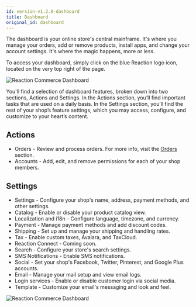 ```yaml
---
id: version-v1.2.0-dashboard
title: Dashboard
original_id: dashboard
---
```

    
The dashboard is your online store's central mainframe. It's where you manage your orders, add or remove products, install apps, and change your account settings. It's where the magic happens, more or less.

To access your dashboard, simply click on the blue Reaction logo icon, located on the very top right of the page.

![](/assets/admin-dashboard-panel-home.png "Reaction Commerce Dashboard")

You'll find a selection of dashboard features, broken down into two sections, Actions and Settings. In the Actions section, you’ll find important tasks that are used on a daily basis. In the Settings section, you’ll find the rest of your shop’s feature settings, which you may access, configure, and customize to your heart’s content.

## Actions

- Orders - Review and process orders. For more info, visit the [Orders](https://docs.reactioncommerce.com/reaction-docs/master/orders) section.
- Accounts - Add, edit, and remove permissions for each of your shop members.

## Settings
- Settings - Configure your shop's name, address, payment methods, and other settings.
- Catalog - Enable or disable your product catalog view.
- Localization and i18n - Configure language, timezone, and currency.
- Payment - Manage payment methods and add discount codes.
- Shipping - Set up and manage your shipping and handling rates.
- Tax - Enable custom taxes, Avalara, and TaxCloud.
- Reaction Connect - Coming soon.
- Search - Configure your store's search settings.
- SMS Notifications - Enable SMS notifications.
- Social - Set your shop's Facebook, Twitter, Pinterest, and Google Plus accounts.
- Email - Manage your mail setup and view email logs.
- Login services - Enable or disable customer login via social media.
- Template - Customize your email's messaging and look and feel.

![](/assets/admin-dashboard-page-4.png "Reaction Commerce Dashboard")
